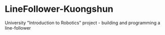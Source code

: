 # LineFollower-Kuongshun
University "Introduction to Robotics" project - building and programming a line-follower
